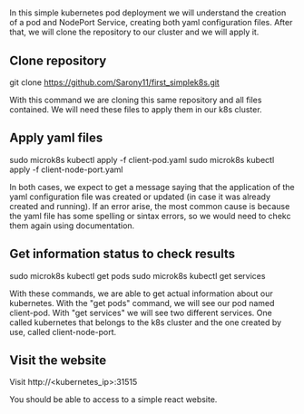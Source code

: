 # 
In this simple kubernetes pod deployment we will understand the creation of a pod and NodePort Service, creating both yaml configuration files. After that, we will clone the repository to our cluster and we will apply it.

## Clone repository
git clone https://github.com/Sarony11/first_simplek8s.git

With this command we are cloning this same repository and all files contained. We will need these files to apply them in our k8s cluster.

## Apply yaml files
sudo microk8s kubectl apply -f client-pod.yaml
sudo microk8s kubectl apply -f client-node-port.yaml

In both cases, we expect to get a message saying that the application of the yaml configuration file was created or updated (in case it was already created and running). If an error arise, the most common cause is because the yaml file has some spelling or sintax errors, so we would need to chekc them again using documentation.

## Get information status to check results
sudo microk8s kubectl get pods
sudo microk8s kubectl get services

With these commands, we are able to get actual information about our kubernetes. With the "get pods" command, we will see our pod named client-pod. With "get services" we will see two different services. One called kubernetes that belongs to the k8s cluster and the one created by use, called client-node-port.

## Visit the website
Visit http://<kubernetes_ip>:31515

You should be able to access to a simple react website.

